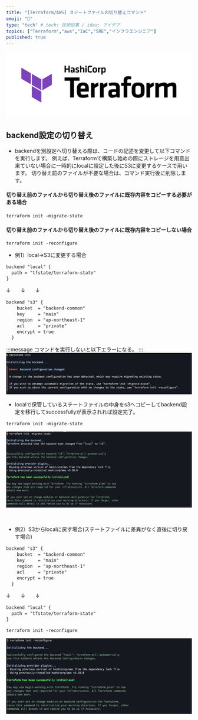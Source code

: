 ```yaml
---
title: "[Terraform/AWS] ステートファイルの切り替えコマンド"
emoji: "🎉"
type: "tech" # tech: 技術記事 / idea: アイデア
topics: ["Terraform","aws","IaC","SRE","インフラエンジニア"]
published: true
---
```


![](/images/terraform_logo.png)

## backend設定の切り替え

- backendを別設定へ切り替える際は、コードの記述を変更して以下コマンドを実行します。
例えば、Terraformで構築し始めの際にストレージを用意出来ていない場合に一時的にlocalに設定した後にS3に変更するケースで用います。
切り替え前のファイルが不要な場合は、コマンド実行後に削除します。


#### 切り替え前のファイルから切り替え後のファイルに既存内容をコピーする必要がある場合

```
terraform init -migrate-state
```

#### 切り替え前のファイルから切り替え後のファイルに既存内容をコピーしない場合
```
terraform init -reconfigure
```

- 例1）local→S3に変更する場合
```
backend "local" {
  path = "tfstate/terraform-state" 
}
```

↓　　↓　　↓

```
backend "s3" {
    bucket  = "backend-common"
    key     = "main"
    region  = "ap-northeast-1"
    acl     = "private"
    encrypt = true
  }
```
:::message
コマンドを実行しないと以下エラーになる。
:::
![](/images/tfstate_switch/init_fail.png)

- localで保管しているステートファイルの中身をs3へコピーしてbackend設定を移行してsuccessfullyが表示されれば設定完了。
```
terraform init -migrate-state
```
![](/images/tfstate_switch/init_migrate_state.png)

&nbsp;
- 例2）S3からlocalに戻す場合(ステートファイルに差異がなく直後に切り戻す場合)

```
backend "s3" {
    bucket  = "backend-common"
    key     = "main"
    region  = "ap-northeast-1"
    acl     = "private"
    encrypt = true
  }
```
↓　　↓　　↓
```
backend "local" {
  path = "tfstate/terraform-state" 
}
```
```
terraform init -reconfigure
```
![](/images/tfstate_switch/init_reconfigure.png)